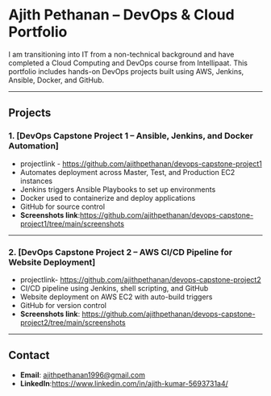 
# Ajith Pethanan – DevOps & Cloud Portfolio

I am transitioning into IT from a non-technical background and have completed a Cloud Computing and DevOps course from Intellipaat. This portfolio includes hands-on DevOps projects built using AWS, Jenkins, Ansible, Docker, and GitHub.

---

## Projects

### 1. [DevOps Capstone Project 1 – Ansible, Jenkins, and Docker Automation] 
- projectlink - https://github.com/ajithpethanan/devops-capstone-project1
- Automates deployment across Master, Test, and Production EC2 instances
- Jenkins triggers Ansible Playbooks to set up environments
- Docker used to containerize and deploy applications
- GitHub for source control
-  **Screenshots link**:https://github.com/ajithpethanan/devops-capstone-project1/tree/main/screenshots

---

### 2. [DevOps Capstone Project 2 – AWS CI/CD Pipeline for Website Deployment]
- projectlink- https://github.com/ajithpethanan/devops-capstone-project2
- CI/CD pipeline using Jenkins, shell scripting, and GitHub
- Website deployment on AWS EC2 with auto-build triggers
- GitHub for version control
- **Screenshots link**: https://github.com/ajithpethanan/devops-capstone-project2/tree/main/screenshots

---

## Contact

- **Email**: ajithpethanan1996@gmail.com
- **LinkedIn**:https://www.linkedin.com/in/ajith-kumar-5693731a4/


